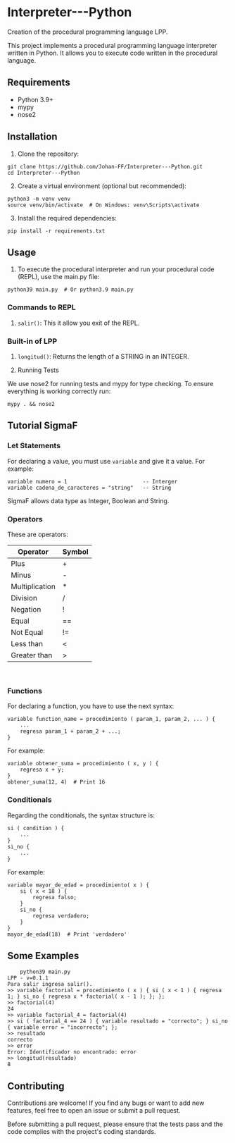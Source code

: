 # Interpreter---Python

Creation of the procedural programming language LPP. 

This project implements a procedural programming language interpreter written in Python. It allows you to execute code written in the procedural language.

## Requirements

- Python 3.9+
- mypy
- nose2

## Installation

1. Clone the repository:

~~~
git clone https://github.com/Johan-FF/Interpreter---Python.git
cd Interpreter---Python
~~~

2. Create a virtual environment (optional but recommended):

~~~
python3 -m venv venv
source venv/bin/activate  # On Windows: venv\Scripts\activate
~~~

3. Install the required dependencies:

~~~
pip install -r requirements.txt
~~~

## Usage

1. To execute the procedural interpreter and run your procedural code (REPL), use the main.py file:

~~~
python39 main.py  # Or python3.9 main.py
~~~

### Commands to REPL

1. `salir()`: This it allow you exit of the REPL.

### Built-in of LPP

1. `longitud()`: Returns the length of a STRING in an INTEGER.

2. Running Tests

We use nose2 for running tests and mypy for type checking. To ensure everything is working correctly run:

~~~
mypy . && nose2
~~~

## Tutorial SigmaF

### Let Statements

For declaring a value, you must use `variable` and give it a value. For example:

~~~
variable numero = 1                        -- Interger
variable cadena_de_caracteres = "string"   -- String
~~~

SigmaF allows data type as Integer, Boolean and String.

### Operators

These are operators:

| Operator             | Symbol |
|----------------------|--------|
| Plus                 |    +   |
| Minus                |    -   |
| Multiplication       |    *   |
| Division             |    /   |
| Negation             |    !   |
| Equal                |   ==   |
| Not Equal            |   !=   |
| Less than            |    <   |
| Greater than         |    >   |
<br/>

### Functions

For declaring a function, you have to use the next syntax:

~~~
variable function_name = procedimiento ( param_1, param_2, ... ) {
    ...
    regresa param_1 + param_2 + ...;
}
~~~

For example:

~~~
variable obtener_suma = procedimiento ( x, y ) {
    regresa x + y;
}
obtener_suma(12, 4)  # Print 16
~~~

### Conditionals

Regarding the conditionals, the syntax structure is:

~~~
si ( condition ) {
    ...
}
si_no {
    ...
}
~~~

For example:

~~~
variable mayor_de_edad = procedimiento( x ) {
    si ( x < 18 ) {
        regresa falso;
    }
    si_no {
        regresa verdadero;
    }
}
mayor_de_edad(18)  # Print 'verdadero'
~~~

## Some Examples

~~~
    python39 main.py
LPP - v=0.1.1
Para salir ingresa salir().
>> variable factorial = procedimiento ( x ) { si ( x < 1 ) { regresa 1; } si_no { regresa x * factorial( x - 1 ); }; };
>> factorial(4)
24
>> variable factorial_4 = factorial(4)
>> si ( factorial_4 == 24 ) { variable resultado = "correcto"; } si_no { variable error = "incorrecto"; };
>> resultado
correcto
>> error
Error: Identificador no encontrado: error
>> longitud(resultado)
8
~~~

## Contributing

Contributions are welcome! If you find any bugs or want to add new features, feel free to open an issue or submit a pull request.

Before submitting a pull request, please ensure that the tests pass and the code complies with the project's coding standards.
